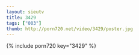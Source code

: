 ```yaml
--- 
layout: sieutv
title: 3429
tags: ["003"]
thumb: http://porn720.net/video/3429/poster.jpg
---
```

{% include porn720 key="3429" %} 
